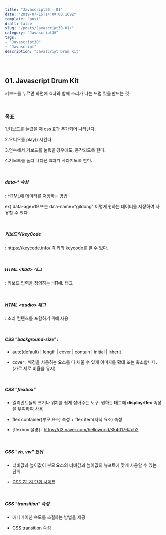 ```yaml
---
title: "Javascript30 - 01"
date: "2019-07-15T14:00:00.169Z"
template: "post"
draft: false
slug: "/posts/Javascript30-01/"
category: "Javascript30"
tags:
- "Javascript30"
- "Javascript"
description: "Javascript Drum Kit"
---
```


<br>

## 01. Javascript Drum Kit

키보드를 누르면 화면에 효과와 함께 소리가 나는 드럼 킷을 만드는 것

<br>

### 목표

1.키보드를 눌렀을 때 css 효과 추가되어 나타난다.

2.오디오를 play() 시킨다.

3.연속해서 키보드를 눌렀을 경우에도, 동작되도록 한다.

4.키보드를 눌러 나타난 효과가 사라지도록 한다.

<br>

##### data-* 속성
: HTML에 데이터를 저장하는 방법

ex) data-age=19 또는 data-name="gildong" 이렇게 원하는 데이터를 저장하여 사용할 수 있다.

<br>

##### 키보드의 keyCode
: https://keycode.info/ 각 키의 keycode를 알 수 있다.

<br>

##### HTML \<kbd\> 태그
: 키보드 입력을 정의하는 HTML 태그

<br>

##### HTML \<audio\> 태그
: 소리 컨텐츠를 포함하기 위해 사용

<br>

##### CSS "background-size" :

  - auto(default) | length | cover | contain | initial | inherit

  - cover : 배경을 사용하는 요소를 다 채울 수 있게 이미지를 확대 또는 축소합니다. (가로 세로 비율을 유지)

<br>

##### CSS "flexbox"

  - 엘리먼트들의 크기나 위치를 쉽게 잡아주는 도구. 원하는 태그에 <b>display:flex</b> 속성을 부여하여 사용

  - flex container(부모 요소) 속성 + flex item(자식 요소) 속성

  - [flexbox 설명] : https://d2.naver.com/helloworld/8540176#ch2

<br>

##### CSS "vh, vw" 단위

  - 너비값과 높이값이 부모 요소의 너비값과 높이값의 뷰포트에 맞게 사용할 수 있는 단위.

  - [CSS 7가지 단위 사이트](https://webdesign.tutsplus.com/ko/articles/7-css-units-you-might-not-know-about--cms-22573)

<br>

##### CSS "transition" 속성

- 애니메이션 속도를 조절하는 방법을 제공

- [CSS transition 속성](https://developer.mozilla.org/ko/docs/Web/CSS/CSS_Transitions/Using_CSS_transitions)
